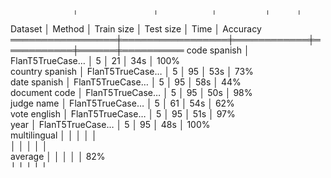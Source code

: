                   ╷                 ╷            ╷           ╷      ╷           
  Dataset         │ Method          │ Train size │ Test size │ Time │ Accuracy  
 ═════════════════╪═════════════════╪════════════╪═══════════╪══════╪══════════ 
  code spanish    │ FlanT5TrueCase… │          5 │        21 │  34s │     100%  
  country spanish │ FlanT5TrueCase… │          5 │        95 │  53s │      73%  
  date spanish    │ FlanT5TrueCase… │          5 │        95 │  58s │      44%  
  document code   │ FlanT5TrueCase… │          5 │        95 │  50s │      98%  
  judge name      │ FlanT5TrueCase… │          5 │        61 │  54s │      62%  
  vote english    │ FlanT5TrueCase… │          5 │        95 │  51s │      97%  
  year            │ FlanT5TrueCase… │          5 │        95 │  48s │     100%  
  multilingual    │                 │            │           │      │           
                  │                 │            │           │      │           
  average         │                 │            │           │      │      82%  
                  ╵                 ╵            ╵           ╵      ╵           
